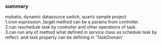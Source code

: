 ### summary
mybatis, dynamic datasource switch, quartz sample project<br/>
1.cron expression ,target method can be a params from controller.<br/>
2.can reschedule task by controller and other operations of task.<br/>
3.can run any of method what defined in service class as schedule task by reflect. and task property can be defining in 'TaskDomain' <br/>
